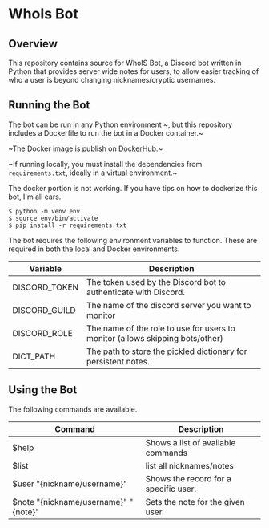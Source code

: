 # WhoIs Bot

## Overview

This repository contains source for WhoIS Bot, a Discord bot written in Python that provides server wide notes for users, to allow easier tracking of who a user is beyond changing nicknames/cryptic usernames.

## Running the Bot

The bot can be run in any Python environment ~, but this repository includes a Dockerfile to run the bot in a Docker container.~

~The Docker image is publish on [DockerHub](https://hub.docker.com/r/nealon/whois-bot).~

~If running locally, you must install the dependencies from `requirements.txt`, ideally in a virtual environment.~

The docker portion is not working.  If you have tips on how to dockerize this bot, I'm all ears.

```shell
$ python -m venv env
$ source env/bin/activate
$ pip install -r requirements.txt
```

The bot requires the following environment variables to function. These are required in both the local and Docker environments.

| Variable                    | Description                                                     |
|-----------------------------|-----------------------------------------------------------------|
| DISCORD_TOKEN           | The token used by the Discord bot to authenticate with Discord. |
| DISCORD_GUILD           | The name of the discord server you want to monitor |
| DISCORD_ROLE           | The name of the role to use for users to monitor (allows skipping bots/other) |
| DICT_PATH           | The path to store the pickled dictionary for persistent notes. |

## Using the Bot

The following commands are available.

| Command | Description                                                       |
|---------|-------------------------------------------------------------------|
| $help   | Shows a list of available commands                                |
| $list   | list all nicknames/notes                                          |
| $user "{nickname/username}"  | Shows the record for a specific user.        |
| $note "{nickname/username}" "{note}"   | Sets the note for the given user   |
